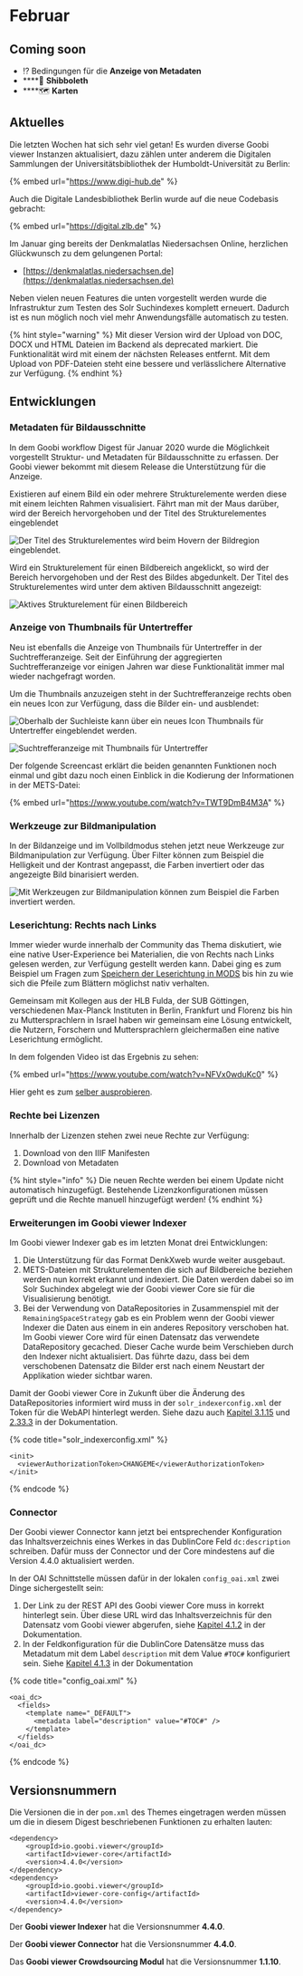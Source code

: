 # Februar

## Coming soon

* ⁉ Bedingungen für die **Anzeige von Metadaten**
* \*\*\*\*🔐 **Shibboleth**
* \*\*\*\*🗺 **Karten**

## Aktuelles

Die letzten Wochen hat sich sehr viel getan! Es wurden diverse Goobi viewer Instanzen aktualisiert, dazu zählen unter anderem die Digitalen Sammlungen der Universitätsbibliothek der Humboldt-Universität zu Berlin:

{% embed url="https://www.digi-hub.de" %}

Auch die Digitale Landesbibliothek Berlin wurde auf die neue Codebasis gebracht:

{% embed url="https://digital.zlb.de" %}

Im Januar ging bereits der Denkmalatlas Niedersachsen Online, herzlichen Glückwunsch zu dem gelungenen Portal:

* [https://denkmalatlas.niedersachsen.de](https://denkmalatlas.niedersachsen.de)

Neben vielen neuen Features die unten vorgestellt werden wurde die Infrastruktur zum Testen des Solr Suchindexes komplett erneuert. Dadurch ist es nun möglich noch viel mehr Anwendungsfälle automatisch zu testen.

{% hint style="warning" %}
Mit dieser Version wird der Upload von DOC, DOCX und HTML Dateien im Backend als deprecated markiert. Die Funktionalität wird mit einem der nächsten Releases entfernt. Mit dem Upload von PDF-Dateien steht eine bessere und verlässlichere Alternative zur Verfügung.
{% endhint %}

## Entwicklungen

### Metadaten für Bildausschnitte

In dem Goobi workflow Digest für Januar 2020 wurde die Möglichkeit vorgestellt Struktur- und Metadaten für Bildausschnitte zu erfassen. Der Goobi viewer bekommt mit diesem Release die Unterstützung für die Anzeige.

Existieren auf einem Bild ein oder mehrere Strukturelemente werden diese mit einem leichten Rahmen visualisiert. Fährt man mit der Maus darüber, wird der Bereich hervorgehoben und der Titel des Strukturelementes eingeblendet

![Der Titel des Strukturelementes wird beim Hovern der Bildregion eingeblendet.](../.gitbook/assets/2020-02_hover_structure_element_image_area.gif)

Wird ein Strukturelement für einen Bildbereich angeklickt, so wird der Bereich hervorgehoben und der Rest des Bildes abgedunkelt. Der Titel des Strukturelementes wird unter dem aktiven Bildausschnitt angezeigt:

![Aktives Strukturelement f&#xFC;r einen Bildbereich](../.gitbook/assets/2020-02_active_structure_element_image_area.png)

### Anzeige von Thumbnails für Untertreffer

Neu ist ebenfalls die Anzeige von Thumbnails für Untertreffer in der Suchtrefferanzeige. Seit der Einführung der aggregierten Suchtrefferanzeige vor einigen Jahren war diese Funktionalität immer mal wieder nachgefragt worden. 

Um die Thumbnails anzuzeigen steht in der Suchtrefferanzeige rechts oben ein neues Icon zur Verfügung, dass die Bilder ein- und ausblendet:

![Oberhalb der Suchleiste kann &#xFC;ber ein neues Icon Thumbnails f&#xFC;r Untertreffer eingeblendet werden.](../.gitbook/assets/2020-02_new_icon_show_thumbnails_for_sub_hits.png)

![Suchtrefferanzeige mit Thumbnails f&#xFC;r Untertreffer](../.gitbook/assets/2020-02_active_thumbnails_for_sub_hits.png)

Der folgende Screencast erklärt die beiden genannten Funktionen noch einmal und gibt dazu noch einen Einblick in die Kodierung der Informationen in der METS-Datei:

{% embed url="https://www.youtube.com/watch?v=TWT9DmB4M3A" %}

### Werkzeuge zur Bildmanipulation

In der Bildanzeige und im Vollbildmodus stehen jetzt neue Werkzeuge zur Bildmanipulation zur Verfügung. Über Filter können zum Beispiel die Helligkeit und der Kontrast angepasst, die Farben invertiert oder das angezeigte Bild binarisiert werden.

![Mit Werkzeugen zur Bildmanipulation k&#xF6;nnen zum Beispiel die Farben invertiert werden.](../.gitbook/assets/2020-02_image_manipulation_tools.png)

### Leserichtung: Rechts nach Links

Immer wieder wurde innerhalb der Community das Thema diskutiert, wie eine native User-Experience bei Materialien, die von Rechts nach Links gelesen werden, zur Verfügung gestellt werden kann. Dabei ging es zum Beispiel um Fragen zum [Speichern der Leserichtung in MODS](https://community.goobi.io/t/leserichtung-in-mods-daten-angeben/398) bis hin zu wie sich die Pfeile zum Blättern möglichst nativ verhalten.

Gemeinsam mit Kollegen aus der HLB Fulda, der SUB Göttingen, verschiedenen Max-Planck Instituten in Berlin, Frankfurt und Florenz bis hin zu Muttersprachlern in Israel haben wir gemeinsam eine Lösung entwickelt, die Nutzern, Forschern und Muttersprachlern gleichermaßen eine native Leserichtung ermöglicht.

In dem folgenden Video ist das Ergebnis zu sehen:

{% embed url="https://www.youtube.com/watch?v=NFVx0wduKc0" %}

Hier geht es zum [selber ausprobieren](https://viewer.goobi.io/image/001935281/1/).

### Rechte bei Lizenzen

Innerhalb der Lizenzen stehen zwei neue Rechte zur Verfügung: 

1. Download von den IIIF Manifesten 
2. Download von Metadaten

{% hint style="info" %}
Die neuen Rechte werden bei einem Update nicht automatisch hinzugefügt. Bestehende Lizenzkonfigurationen müssen geprüft und die Rechte manuell hinzugefügt werden!
{% endhint %}

### Erweiterungen im Goobi viewer Indexer

Im Goobi viewer Indexer gab es im letzten Monat drei Entwicklungen:

1. Die Unterstützung für das Format DenkXweb wurde weiter ausgebaut.
2. METS-Dateien mit Strukturelementen die sich auf Bildbereiche beziehen werden nun korrekt erkannt und indexiert. Die Daten werden dabei so im Solr Suchindex abgelegt wie der Goobi viewer Core sie für die Visualisierung benötigt.
3. Bei der Verwendung von DataRepositories in Zusammenspiel mit der `RemainingSpaceStrategy` gab es ein Problem wenn der Goobi viewer Indexer die Daten aus einem in ein anderes Repository verschoben hat. Im Goobi viewer Core wird für einen Datensatz das verwendete DataRepository gecached. Dieser Cache wurde beim Verschieben durch den Indexer nicht aktualisiert. Das führte dazu, dass bei dem verschobenen Datensatz die Bilder erst nach einem Neustart der Applikation wieder sichtbar waren.

Damit der Goobi viewer Core in Zukunft über die Änderung des DataRepositories informiert wird muss in der `solr_indexerconfig.xml` der Token für die WebAPI hinterlegt werden. Siehe dazu auch [Kapitel 3.1.15](https://docs.intranda.com/goobi-viewer-de/3/3.1) und [2.33.3](https://docs.intranda.com/goobi-viewer-de/2/2.33/2.33.3) in der Dokumentation.

{% code title="solr\_indexerconfig.xml" %}
```markup
<init>
  <viewerAuthorizationToken>CHANGEME</viewerAuthorizationToken>
</init>
```
{% endcode %}

### Connector

Der Goobi viewer Connector kann jetzt bei entsprechender Konfiguration das Inhaltsverzeichnis eines Werkes in das DublinCore Feld `dc:description` schreiben. Dafür muss der Connector und der Core mindestens auf die Version 4.4.0 aktualisiert werden.

In der OAI Schnittstelle müssen dafür in der lokalen `config_oai.xml` zwei Dinge sichergestellt sein: 

1. Der Link zu der REST API des Goobi viewer Core muss in  korrekt hinterlegt sein. Über diese URL wird das Inhaltsverzeichnis für den Datensatz vom Goobi viewer abgerufen, siehe [Kapitel 4.1.2](https://docs.intranda.com/goobi-viewer-de/4/4.1/4.1.2) in der Dokumentation. 
2. In der Feldkonfiguration für die DublinCore Datensätze muss das Metadatum mit dem Label `description` mit dem Value `#TOC#` konfiguriert sein. Siehe [Kapitel 4.1.3](https://docs.intranda.com/goobi-viewer-de/4/4.1/4.1.3) in der Dokumentation

{% code title="config\_oai.xml" %}
```markup
<oai_dc>
  <fields>
    <template name="_DEFAULT">
      <metadata label="description" value="#TOC#" />
    </template>
  </fields>
</oai_dc>
```
{% endcode %}

## Versionsnummern

Die Versionen die in der `pom.xml` des Themes eingetragen werden müssen um die in diesem Digest beschriebenen Funktionen zu erhalten lauten:

```markup
<dependency>
    <groupId>io.goobi.viewer</groupId>
    <artifactId>viewer-core</artifactId>
    <version>4.4.0</version>
</dependency>
<dependency>
    <groupId>io.goobi.viewer</groupId>
    <artifactId>viewer-core-config</artifactId>
    <version>4.4.0</version>
</dependency>
```

Der **Goobi viewer Indexer** hat die Versionsnummer **4.4.0**.

Der **Goobi viewer Connector** hat die Versionsnummer **4.4.0**.

Das **Goobi viewer Crowdsourcing Modul** hat die Versionsnummer **1.1.10**.


